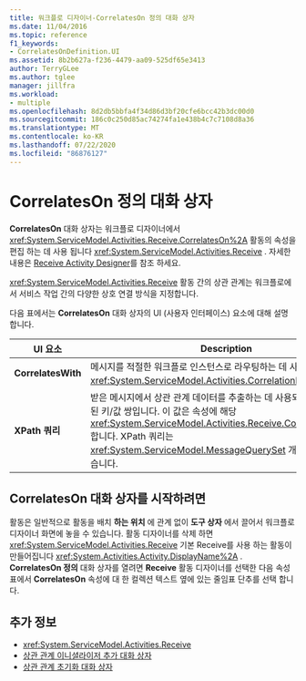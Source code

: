 ```yaml
---
title: 워크플로 디자이너-CorrelatesOn 정의 대화 상자
ms.date: 11/04/2016
ms.topic: reference
f1_keywords:
- CorrelatesOnDefinition.UI
ms.assetid: 8b2b627a-f236-4479-aa09-525df65e3413
author: TerryGLee
ms.author: tglee
manager: jillfra
ms.workload:
- multiple
ms.openlocfilehash: 8d2db5bbfa4f34d86d3bf20cfe6bcc42b3dc00d0
ms.sourcegitcommit: 186c0c250d85ac74274fa1e438b4c7c7108d8a36
ms.translationtype: MT
ms.contentlocale: ko-KR
ms.lasthandoff: 07/22/2020
ms.locfileid: "86876127"
---
```

# <a name="correlateson-definition-dialog-box"></a>CorrelatesOn 정의 대화 상자

**CorrelatesOn** 대화 상자는 워크플로 디자이너에서 <xref:System.ServiceModel.Activities.Receive.CorrelatesOn%2A> 활동의 속성을 편집 하는 데 사용 됩니다 <xref:System.ServiceModel.Activities.Receive> . 자세한 내용은 [Receive Activity Designer](../workflow-designer/receive-activity-designer.md)를 참조 하세요.

<xref:System.ServiceModel.Activities.Receive> 활동 간의 상관 관계는 워크플로에서 서비스 작업 간의 다양한 상호 연결 방식을 지정합니다.

다음 표에서는 **CorrelatesOn** 대화 상자의 UI (사용자 인터페이스) 요소에 대해 설명 합니다.

|UI 요소|Description|
|-|-----------------|
|**CorrelatesWith**|메시지를 적절한 워크플로 인스턴스로 라우팅하는 데 사용되는 <xref:System.ServiceModel.Activities.CorrelationHandle>입니다.|
|**XPath 쿼리**|받은 메시지에서 상관 관계 데이터를 추출하는 데 사용되는 쿼리가 포함된 키/값 쌍입니다. 이 값은 속성에 해당 <xref:System.ServiceModel.Activities.Receive.CorrelatesOn%2A> 합니다. XPath 쿼리는 <xref:System.ServiceModel.MessageQuerySet> 개체에 포함되어 있습니다.|

## <a name="to-launch-the-correlateson-dialog-box"></a>CorrelatesOn 대화 상자를 시작하려면

활동은 일반적으로 활동을 배치 **하는 위치** 에 관계 없이 **도구 상자** 에서 끌어서 워크플로 디자이너 화면에 놓을 수 있습니다. 활동 디자이너를 삭제 하면 <xref:System.ServiceModel.Activities.Receive> 기본 Receive를 사용 하는 활동이 만들어집니다 <xref:System.Activities.Activity.DisplayName%2A> . **CorrelatesOn 정의** 대화 상자를 열려면 **Receive** 활동 디자이너를 선택한 다음 속성 표에서 **CorrelatesOn** 속성에 대 한 컬렉션 텍스트 옆에 있는 줄임표 단추를 선택 합니다.

## <a name="see-also"></a>추가 정보

- <xref:System.ServiceModel.Activities.Receive>
- [상관 관계 이니셜라이저 추가 대화 상자](../workflow-designer/add-correlationinitializers-dialog-box.md)
- [상관 관계 초기화 대화 상자](../workflow-designer/initialize-correlation-dialog-box.md)